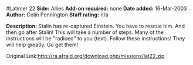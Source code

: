 #Latimer 22
**Side:** Allies
**Add-on required:** none
**Date added:** 16-Mar-2003
**Author:** Colin Pennington
**Staff rating:** n/a

**Description:** Stalin has re-captured Einstein. You have to rescue him. And then go after Stalin! This will take a number of steps. Many of the instructions will be &quot;radioed&quot; to you (text). Follow these instructions! They will help greatly. Go get them!

Original Link:http://ra.afraid.org/download.php/missions/lat22.zip
